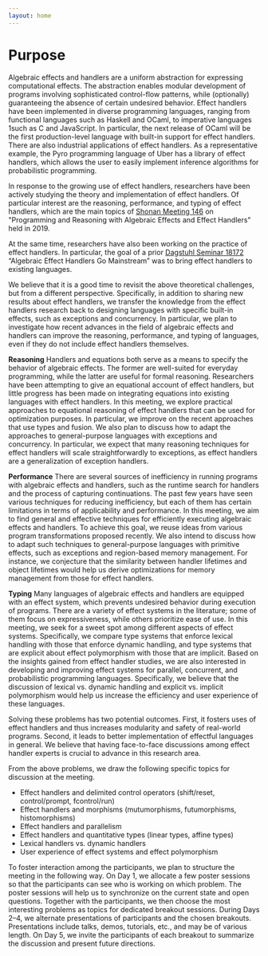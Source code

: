 ```yaml
---
layout: home
---
```


<h1 class="page-heading">Purpose</h1>

Algebraic effects and handlers are a uniform abstraction for expressing computational effects. The abstraction enables modular development of programs involving sophisticated control-flow patterns, while (optionally) guaranteeing the absence of certain undesired behavior. Effect handlers have been implemented in diverse programming languages, ranging from functional languages such as Haskell and OCaml, to imperative languages 1such as C and JavaScript. In particular, the next release of OCaml will be the first production-level language with built-in support for effect handlers. There are also industrial applications of effect handlers. As a representative example, the Pyro programming language of Uber has a library of effect handlers, which allows the user to easily implement inference algorithms for probabilistic programming.

In response to the growing use of effect handlers, researchers have been actively studying the theory and implementation of effect handlers. Of particular interest are the reasoning, performance, and typing of effect handlers, which are the main topics of [Shonan Meeting 146](https://shonan.nii.ac.jp/seminars/146/) on "Programming and Reasoning with Algebraic Effects and Effect Handlers" held in 2019.

At the same time, researchers have also been working on the practice of effect handlers. In particular, the goal of a prior [Dagstuhl Seminar 18172](https://www.dagstuhl.de/seminars/seminar-calendar/seminar-details/18172) “Algebraic Effect Handlers Go Mainstream” was to bring effect handlers to existing languages.

We believe that it is a good time to revisit the above theoretical challenges, but from a different perspective. Specifically, in addition to sharing new results about effect handlers, we transfer the knowledge from the effect handlers research back to designing languages with specific built-in effects, such as exceptions and concurrency. In particular, we plan to investigate how recent advances in the field of algebraic effects and handlers can improve the reasoning, performance, and typing of languages, even if they do not include effect handlers themselves.

**Reasoning** Handlers and equations both serve as a means to specify the behavior of algebraic effects. The former are well-suited for everyday programming, while the latter are useful for formal reasoning. Researchers have been attempting to give an equational account of effect handlers, but little progress has been made on integrating equations into existing languages with effect handlers. In this meeting, we explore practical approaches to equational reasoning of effect handlers that can be used for optimization purposes. In particular, we improve on the recent approaches that use types and fusion. We also plan to discuss how to adapt the approaches to general-purpose languages with exceptions and concurrency. In particular, we expect that many reasoning techniques for effect handlers will scale straightforwardly to exceptions, as effect handlers are a generalization of exception handlers.

**Performance** There are several sources of inefficiency in running programs with algebraic effects and handlers, such as the runtime search for handlers and the process of capturing continuations. The past few years have seen various techniques for reducing inefficiency, but each of them has certain limitations in terms of applicability and performance. In this meeting, we aim to find general and effective techniques for efficiently executing algebraic effects and handlers. To achieve this goal, we reuse ideas from various program transformations proposed recently. We also intend to discuss how to adapt such techniques to general-purpose languages with primitive effects, such as exceptions and region-based memory management. For instance, we conjecture that the similarity between handler lifetimes and object lifetimes would help us derive optimizations for memory management from those for effect handlers.

**Typing** Many languages of algebraic effects and handlers are equipped with an effect system, which prevents undesired behavior during execution of programs. There are a variety of effect systems in the literature; some of them focus on expressiveness, while others prioritize ease of use. In this meeting, we seek for a sweet spot among different aspects of effect systems. Specifically, we compare type systems that enforce lexical handling with those that enforce dynamic handling, and type systems that are explicit about effect polymorphism with those that are implicit. Based on the insights gained from effect handler studies, we are also interested in developing and improving effect systems for parallel, concurrent, and probabilistic programming languages. Specifically, we believe that the discussion of lexical vs. dynamic handling and explicit vs. implicit polymorphism would help us increase the efficiency and user experience of these languages.

Solving these problems has two potential outcomes. First, it fosters uses of effect handlers and thus increases modularity and safety of real-world programs. Second, it leads to better implementation of effectful languages in general. We believe that having face-to-face discussions among effect handler experts is crucial to advance in this research area.

From the above problems, we draw the following specific topics for discussion at the meeting.

-    Effect handlers and delimited control operators (shift/reset, control/prompt, fcontrol/run)
-    Effect handlers and morphisms (mutumorphisms, futumorphisms, histomorphisms)
-    Effect handlers and parallelism
-    Effect handlers and quantitative types (linear types, affine types)
-    Lexical handlers vs. dynamic handlers
-    User experience of effect systems and effect polymorphism

To foster interaction among the participants, we plan to structure the meeting in the following way. On Day 1, we allocate a few poster sessions so that the participants can see who is working on which problem. The poster sessions will help us to synchronize on the current state and open questions. Together with the participants, we then choose the most interesting problems as topics for dedicated breakout sessions. During Days 2–4, we alternate presentations of participants and the chosen breakouts. Presentations include talks, demos, tutorials, etc., and may be of various length. On Day 5, we invite the participants of each breakout to summarize the discussion and present future directions.
